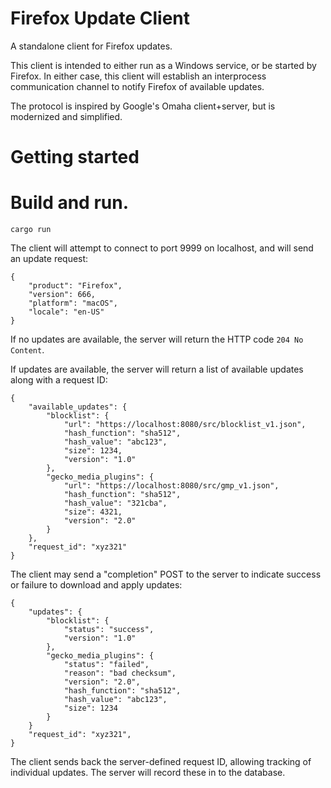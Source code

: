 Firefox Update Client
=====================

A standalone client for Firefox updates.

This client is intended to either run as a Windows service,
or be started by Firefox. In either case, this client will
establish an interprocess communication channel to notify
Firefox of available updates.

The protocol is inspired by Google's Omaha client+server,
but is modernized and simplified.

Getting started
===============

# Build and run.
`cargo run`

The client will attempt to connect to port 9999 on localhost,
and will send an update request:


```
{
    "product": "Firefox",
    "version": 666,
    "platform": "macOS",
    "locale": "en-US"
}
```

If no updates are available, the server will return the
HTTP code `204 No Content`.

If updates are available, the server will return a list
of available updates along with a request ID:

```
{
    "available_updates": {
        "blocklist": {
            "url": "https://localhost:8080/src/blocklist_v1.json",
            "hash_function": "sha512",
            "hash_value": "abc123",
            "size": 1234,
            "version": "1.0"
        },
        "gecko_media_plugins": {
            "url": "https://localhost:8080/src/gmp_v1.json",
            "hash_function": "sha512",
            "hash_value": "321cba",
            "size": 4321,
            "version": "2.0"
        }
    },
    "request_id": "xyz321"
}
```

The client may send a "completion" POST to the server to
indicate success or failure to download and apply updates:

```
{
    "updates": {
        "blocklist": {
            "status": "success",
            "version": "1.0"
        },
        "gecko_media_plugins": {
            "status": "failed",
            "reason": "bad checksum",
            "version": "2.0",
            "hash_function": "sha512",
            "hash_value": "abc123",
            "size": 1234
        }
    }
    "request_id": "xyz321",
}
```

The client sends back the server-defined request ID, allowing tracking
of individual updates. The server will record these in to the database.


